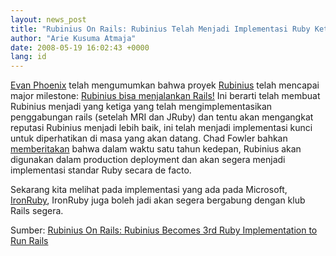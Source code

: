 ```yaml
---
layout: news_post
title: "Rubinius On Rails: Rubinius Telah Menjadi Implementasi Ruby Ketiga yang Menjalankan Rails"
author: "Arie Kusuma Atmaja"
date: 2008-05-19 16:02:43 +0000
lang: id
---
```


[Evan Phoenix][1] telah mengumumkan bahwa proyek [Rubinius][2] telah
mencapai major milestone: [Rubinius bisa menjalankan Rails!][3] Ini
berarti telah membuat Rubinius menjadi yang ketiga yang telah
mengimplementasikan penggabungan rails (setelah MRI dan JRuby) dan tentu
akan mengangkat reputasi Rubinius menjadi lebih baik, ini telah menjadi
implementasi kunci untuk diperhatikan di masa yang akan datang. Chad
Fowler bahkan [memberitakan][4] bahwa dalam waktu satu tahun kedepan,
Rubinius akan digunakan dalam production deployment dan akan segera
menjadi implementasi standar Ruby secara de facto.

Sekarang kita melihat pada implementasi yang ada pada Microsoft,
[IronRuby][5], IronRuby juga boleh jadi akan segera bergabung dengan
klub Rails segera.

Sumber: [Rubinius On Rails: Rubinius Becomes 3rd Ruby Implementation to
Run Rails][6]



[1]: http://twitter.com/evanphx
[2]: http://rubinius.com/
[3]: http://blog.fallingsnow.net/2008/05/17/rails-on-rubinius/
[4]: http://www.chadfowler.com/2008/5/17/ruby-on-rails-on-rubinius
[5]: http://www.ironruby.net/
[6]: http://www.rubyinside.com/rubinius-rails-897.html
